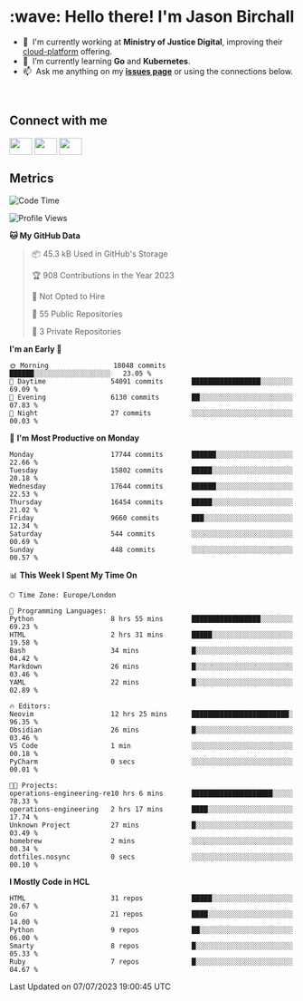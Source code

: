 <h1 align="left" id="jason-title">:wave: Hello there! I'm Jason Birchall</h1>

- :office: &nbsp;I'm currently working at **Ministry of Justice Digital**, improving their [cloud-platform](https://github.com/ministryofjustice/cloud-platform) offering.
- :seedling: &nbsp;I’m currently learning **Go** and **Kubernetes**.
- :mailbox: &nbsp;Ask me anything on my **[issues page]** or using the connections below.


<br>

<h2>Connect with me</h2>
<p>
<a href="https://twitter.com/jsonBirchall" target="blank"><img align="center" src="https://cdn.jsdelivr.net/npm/simple-icons@3.0.1/icons/twitter.svg" alt="" height="30" width="40" /></a>
<a href="https://keybase.io/json0" target="blank"><img align="center" src="https://cdn.jsdelivr.net/npm/simple-icons@3.0.1/icons/keybase.svg" alt="" height="30" width="40" /></a>
<a href="https://www.reddit.com/user/kakorate" target="blank"><img align="center" src="https://cdn.jsdelivr.net/npm/simple-icons@3.0.1/icons/reddit.svg" alt="" height="30" width="40" /></a>
</p>

<h2>Metrics</h2>

<!--START_SECTION:waka-->
![Code Time](http://img.shields.io/badge/Code%20Time-1%2C129%20hrs%2046%20mins-blue)

![Profile Views](http://img.shields.io/badge/Profile%20Views-0-blue)

**🐱 My GitHub Data** 

> 📦 45.3 kB Used in GitHub's Storage 
 > 
> 🏆 908 Contributions in the Year 2023
 > 
> 🚫 Not Opted to Hire
 > 
> 📜 55 Public Repositories 
 > 
> 🔑 3 Private Repositories 
 > 
**I'm an Early 🐤** 

```text
🌞 Morning                18048 commits       ██████░░░░░░░░░░░░░░░░░░░   23.05 % 
🌆 Daytime                54091 commits       █████████████████░░░░░░░░   69.09 % 
🌃 Evening                6130 commits        ██░░░░░░░░░░░░░░░░░░░░░░░   07.83 % 
🌙 Night                  27 commits          ░░░░░░░░░░░░░░░░░░░░░░░░░   00.03 % 
```
📅 **I'm Most Productive on Monday** 

```text
Monday                   17744 commits       ██████░░░░░░░░░░░░░░░░░░░   22.66 % 
Tuesday                  15802 commits       █████░░░░░░░░░░░░░░░░░░░░   20.18 % 
Wednesday                17644 commits       ██████░░░░░░░░░░░░░░░░░░░   22.53 % 
Thursday                 16454 commits       █████░░░░░░░░░░░░░░░░░░░░   21.02 % 
Friday                   9660 commits        ███░░░░░░░░░░░░░░░░░░░░░░   12.34 % 
Saturday                 544 commits         ░░░░░░░░░░░░░░░░░░░░░░░░░   00.69 % 
Sunday                   448 commits         ░░░░░░░░░░░░░░░░░░░░░░░░░   00.57 % 
```


📊 **This Week I Spent My Time On** 

```text
🕑︎ Time Zone: Europe/London

💬 Programming Languages: 
Python                   8 hrs 55 mins       █████████████████░░░░░░░░   69.23 % 
HTML                     2 hrs 31 mins       █████░░░░░░░░░░░░░░░░░░░░   19.58 % 
Bash                     34 mins             █░░░░░░░░░░░░░░░░░░░░░░░░   04.42 % 
Markdown                 26 mins             █░░░░░░░░░░░░░░░░░░░░░░░░   03.46 % 
YAML                     22 mins             █░░░░░░░░░░░░░░░░░░░░░░░░   02.89 % 

🔥 Editors: 
Neovim                   12 hrs 25 mins      ████████████████████████░   96.35 % 
Obsidian                 26 mins             █░░░░░░░░░░░░░░░░░░░░░░░░   03.46 % 
VS Code                  1 min               ░░░░░░░░░░░░░░░░░░░░░░░░░   00.18 % 
PyCharm                  0 secs              ░░░░░░░░░░░░░░░░░░░░░░░░░   00.01 % 

🐱‍💻 Projects: 
operations-engineering-re10 hrs 6 mins       ████████████████████░░░░░   78.33 % 
operations-engineering   2 hrs 17 mins       ████░░░░░░░░░░░░░░░░░░░░░   17.74 % 
Unknown Project          27 mins             █░░░░░░░░░░░░░░░░░░░░░░░░   03.49 % 
homebrew                 2 mins              ░░░░░░░░░░░░░░░░░░░░░░░░░   00.34 % 
dotfiles.nosync          0 secs              ░░░░░░░░░░░░░░░░░░░░░░░░░   00.10 % 
```

**I Mostly Code in HCL** 

```text
HTML                     31 repos            █████░░░░░░░░░░░░░░░░░░░░   20.67 % 
Go                       21 repos            ████░░░░░░░░░░░░░░░░░░░░░   14.00 % 
Python                   9 repos             ██░░░░░░░░░░░░░░░░░░░░░░░   06.00 % 
Smarty                   8 repos             █░░░░░░░░░░░░░░░░░░░░░░░░   05.33 % 
Ruby                     7 repos             █░░░░░░░░░░░░░░░░░░░░░░░░   04.67 % 
```




 Last Updated on 07/07/2023 19:00:45 UTC
<!--END_SECTION:waka-->

<!-- links -->

[issues page]: https://github.com/jasonBirchall/jasonBirchall/issues "jasonBirchall/issues"
